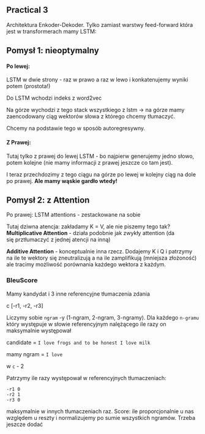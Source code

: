 ## Practical 3



Architektura Enkoder-Dekoder. Tylko zamiast warstwy feed-forward która jest w transformerach mamy LSTM:



## Pomysł 1: nieoptymalny

#### Po lewej:

LSTM w dwie strony - raz w prawo a raz w lewo i konkatenujemy wyniki potem (prostota!)

Do LSTM wchodzi indeks z word2vec

Na górze wychodzi z tego stack wszystkiego z lstm -> na górze mamy zaencodowany ciąg wektorów słowa z którego chcemy tłumaczyć.

Chcemy na podstawie tego w sposób autoregresywny.



#### Z Prawej:

Tutaj tylko z prawej do lewej LSTM - bo najpierw generujemy jedno słowo, potem kolejne (nie mamy informacji z prawej jeszcze co tam jest).



I teraz przechdozimy z tego ciągu na górze po lewej w kolejny ciąg na dole po prawej. **Ale mamy wąskie gardło wtedy!**



## Pomysł 2: z Attention

Po prawej: LSTM attentions - zestackowane na sobie

Tutaj dziwna atencja: zakładamy K = V, ale nie piszemy tego tak? **Multiplicative Attention** - działa podobnie jak zwykły attention (da się prztłumaczyć z jednej atencji na inną)



**Additive Attention** - konceptualnie inna rzecz. Dodajemy K i Q i patrzymy na ile te wektory się zneutralizują a na ile zamplifikują (mniejsza złożoność) ale tracimy możliwość porównania każdego wektora z każdym.





### BleuScore

Mamy kandydat i 3 inne referencyjne tłumaczenia zdania

c [-r1, -r2, -r3]

Liczymy sobie `ngram` -y (1-ngram, 2-ngram, 3-ngramy). Dla każdego `n-gramu` który występuje w słowie referencyjnym nalężącego ile razy on maksymalnie występował



candidate = `I love frogs and to be honest I love milk`

mamy ngram = `I love`

w `c` - 2

Patrzymy ile razy występował w referencyjnych tłumaczeniach:

```
-r1 0
-r2 1
-r3 0
```

maksymalnie w innych tłumaczeniach raz. Score: ile proporcjonalnie u nas względem u reszty i normalizujemy po sumie wszystkich ngramów. Trzeba jeszcze dodać